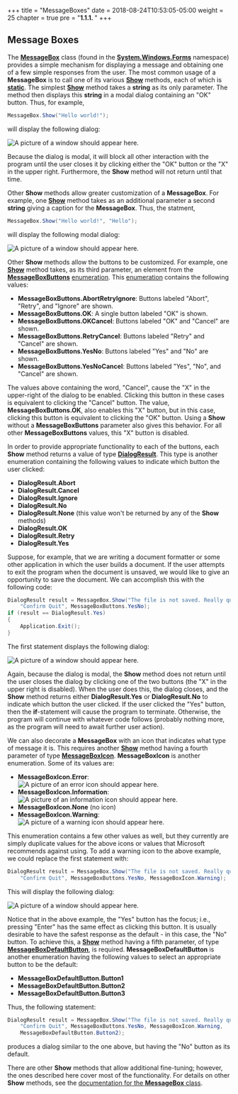 +++
title = "MessageBoxes"
date = 2018-08-24T10:53:05-05:00
weight = 25
chapter = true
pre = "<b>1.1.1. </b>"
+++

## **Message Box**es

The
[**MessageBox**](https://docs.microsoft.com/en-us/dotnet/api/system.windows.forms.messagebox?view=netframework-4.7.2)
class (found in the
[**System.Windows.Forms**](https://docs.microsoft.com/en-us/dotnet/api/system.windows.forms?view=netframework-4.7.2)
namespace) provides a simple mechanism for displaying a message and
obtaining one of a few simple responses from the user. The most common
usage of a **MessageBox** is to call one of its various [**Show**](https://docs.microsoft.com/en-us/dotnet/api/system.windows.forms.messagebox.show?view=netframework-4.7.2)
methods, each of which is
[**static**](/appendix/syntax/static-this). The
simplest
[**Show**](https://docs.microsoft.com/en-us/dotnet/api/system.windows.forms.messagebox.show?view=netframework-4.7.2#System_Windows_Forms_MessageBox_Show_System_String_)
method takes a **string** as its only parameter. The method then
displays this **string** in a modal dialog containing an "OK" button.
Thus, for example,
```C#
MessageBox.Show("Hello world!");
```
will display the following dialog:

![A picture of a window should appear here.](simple-message-box.png)

Because the dialog is modal, it will block all other interaction with
the program until the user closes it by clicking either the "OK" button
or the "X" in the upper right. Furthermore, the **Show** method will not
return until that time.

Other **Show** methods allow greater customization of a **MessageBox**.
For example, one
[**Show**](https://docs.microsoft.com/en-us/dotnet/api/system.windows.forms.messagebox.show?view=netframework-4.7.2#System_Windows_Forms_MessageBox_Show_System_String_System_String_)
method takes as an additional parameter a second **string** giving a
caption for the **MessageBox**. Thus, the statment,
```C#
MessageBox.Show("Hello world!", "Hello");
```
will display the following modal dialog:

![A picture of a window should appear
here.](message-box-with-caption.png)

Other **Show** methods allow the buttons to be customized. For example,
one
[**Show**](https://docs.microsoft.com/en-us/dotnet/api/system.windows.forms.messagebox.show?view=netframework-4.7.2#System_Windows_Forms_MessageBox_Show_System_String_System_String_System_Windows_Forms_MessageBoxButtons_)
method takes, as its third parameter, an element from the
[**MessageBoxButtons**](https://docs.microsoft.com/en-us/dotnet/api/system.windows.forms.messageboxbuttons?view=netframework-4.7.2)
[enumeration](/appendix/syntax/enumerations). This
[enumeration](/appendix/syntax/enumerations) contains
the following values:

  - **MessageBoxButtons.AbortRetryIgnore**: Buttons labeled "Abort",
    "Retry", and "Ignore" are shown.
  - **MessageBoxButtons.OK**: A single button labeled "OK" is shown.
  - **MessageBoxButtons.OKCancel**: Buttons labeled "OK" and "Cancel"
    are shown.
  - **MessageBoxButtons.RetryCancel**: Buttons labeled "Retry" and
    "Cancel" are shown.
  - **MessageBoxButtons.YesNo**: Buttons labeled "Yes" and "No" are
    shown.
  - **MessageBoxButtons.YesNoCancel**: Buttons labeled "Yes", "No", and
    "Cancel" are shown.

The values above containing the word, "Cancel", cause the "X" in the
upper-right of the dialog to be enabled. Clicking this button in these
cases is equivalent to clicking the "Cancel" button. The value,
**MessageBoxButtons.OK**, also enables this "X" button, but in this
case, clicking this button is equivalent to clicking the "OK" button.
Using a **Show** without a **MessageBoxButtons** parameter also gives
this behavior. For all other **MessageBoxButtons** values, this "X"
button is disabled.

In order to provide appropriate functionality to each of the buttons,
each **Show** method returns a value of type
[**DialogResult**](https://docs.microsoft.com/en-us/dotnet/api/system.windows.forms.dialogresult?view=netframework-4.7.2).
This type is another enumeration containing
the following values to indicate which button the user clicked:

  - **DialogResult.Abort**
  - **DialogResult.Cancel**
  - **DialogResult.Ignore**
  - **DialogResult.No**
  - **DialogResult.None** (this value won't be returned by any of the
    **Show** methods)
  - **DialogResult.OK**
  - **DialogResult.Retry**
  - **DialogResult.Yes**

Suppose, for example, that we are writing a document formatter or some
other application in which the user builds a document. If the user
attempts to exit the program when the document is unsaved, we would like
to give an opportunity to save the document. We can accomplish this with
the following code:
```C#
DialogResult result = MessageBox.Show("The file is not saved. Really quit?", 
    "Confirm Quit", MessageBoxButtons.YesNo);
if (result == DialogResult.Yes)
{
    Application.Exit();
}
```
The first statement displays the following dialog:

![A picture of a window should appear
here.](message-box-with-buttons.png)

Again, because the dialog is modal, the **Show** method does not return
until the user closes the dialog by clicking one of the two buttons (the
"X" in the upper right is disabled). When the user does this, the dialog
closes, and the **Show** method returns either **DialogResult.Yes** or
**DialogResult.No** to indicate which button the user clicked. If the
user clicked the "Yes" button, then the **if**-statement will cause the
program to terminate. Otherwise, the program will continue with whatever
code follows (probably nothing more, as the program will need to await
further user action).

We can also decorate a **MessageBox** with an icon that indicates what
type of message it is. This requires another
[**Show**](https://docs.microsoft.com/en-us/dotnet/api/system.windows.forms.messagebox.show?view=netframework-4.7.2#System_Windows_Forms_MessageBox_Show_System_String_System_String_System_Windows_Forms_MessageBoxButtons_System_Windows_Forms_MessageBoxIcon_)
method having a fourth parameter of type
[**MessageBoxIcon**](https://docs.microsoft.com/en-us/dotnet/api/system.windows.forms.messageboxicon?view=netframework-4.7.2).
**MessageBoxIcon** is another enumeration. Some of its values are:

  - **MessageBoxIcon.Error**:  
    ![A picture of an error icon should appear here.](messagebox-error.png)
  - **MessageBoxIcon.Information**:  
    ![A picture of an information icon should appear
    here.](messagebox-information.png)
  - **MessageBoxIcon.None** (no icon)
  - **MessageBoxIcon.Warning**:  
    ![A picture of a warning icon should appear here.](messagebox-exclamation.png)

This enumeration contains a few other values as well, but they currently
are simply duplicate values for the above icons or values that
Microsoft recommends against using. To add a warning icon
to the above example, we could replace the first statement with:
```C#
DialogResult result = MessageBox.Show("The file is not saved. Really quit?", 
    "Confirm Quit", MessageBoxButtons.YesNo, MessageBoxIcon.Warning);
```
This will display the following dialog:

![A picture of a window should appear here.](message-box-with-icon.png)

Notice that in the above example, the "Yes" button has the focus; i.e.,
pressing "Enter" has the same effect as clicking this button. It is
usually desirable to have the safest response as the default - in this
case, the "No" button. To achieve this, a
[**Show**](https://docs.microsoft.com/en-us/dotnet/api/system.windows.forms.messagebox.show?view=netframework-4.7.2#System_Windows_Forms_MessageBox_Show_System_String_System_String_System_Windows_Forms_MessageBoxButtons_System_Windows_Forms_MessageBoxIcon_System_Windows_Forms_MessageBoxDefaultButton_)
method having a fifth parameter, of type
[**MessageBoxDefaultButton**](https://docs.microsoft.com/en-us/dotnet/api/system.windows.forms.messageboxdefaultbutton?view=netframework-4.7.2),
is required. **MessageBoxDefaultButton** is another enumeration having
the following values to select an appropriate button to be the default:

  - **MessageBoxDefaultButton.Button1**
  - **MessageBoxDefaultButton.Button2**
  - **MessageBoxDefaultButton.Button3**

Thus, the following statement:
```C#
DialogResult result = MessageBox.Show("The file is not saved. Really quit?", 
    "Confirm Quit", MessageBoxButtons.YesNo, MessageBoxIcon.Warning,
    MessageBoxDefaultButton.Button2);
```
produces a dialog similar to the one above, but having the "No" button
as its default.

There are other **Show** methods that allow additional fine-tuning;
however, the ones described here cover most of the functionality. For
details on other **Show** methods, see the [documentation for the
**MessageBox**
class](https://docs.microsoft.com/en-us/dotnet/api/system.windows.forms.messagebox?view=netframework-4.7.2).
